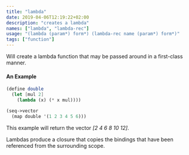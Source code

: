 ```yaml
---
title: "lambda"
date: 2019-04-06T12:19:22+02:00
description: "creates a lambda"
names: ["lambda", "lambda-rec"]
usage: "(lambda (param*) form*) (lambda-rec name (param*) form*)"
tags: ["function"]
---
```


Will create a lambda function that may be passed around in a first-class manner.

#### An Example

```scheme
(define double
  (let [mul 2]
    (lambda (x) (* x mul))))

(seq->vector
  (map double '(1 2 3 4 5 6)))
```

This example will return the vector _[2 4 6 8 10 12]_.

Lambdas produce a closure that copies the bindings that have been referenced from the surrounding scope.
